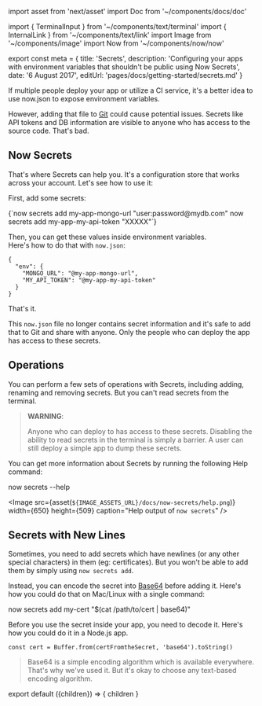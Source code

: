 import asset from 'next/asset'
import Doc from '~/components/docs/doc'

import { TerminalInput } from '~/components/text/terminal'
import { InternalLink } from '~/components/text/link'
import Image from '~/components/image'
import Now from '~/components/now/now'

export const meta = {
  title: 'Secrets',
  description: 'Configuring your apps with environment variables that shouldn\'t be public using Now Secrets',
  date: '6 August 2017',
  editUrl: 'pages/docs/getting-started/secrets.md'
}

If multiple people deploy your app or utilize a CI service, it's a better idea to use <InternalLink href="/docs/getting-started/environment-variables#via-“now.json”">now.json</InternalLink> to expose environment variables.

However, adding that file to [Git](https://en.wikipedia.org/wiki/Git) could cause potential issues. Secrets like API tokens and DB information are visible to anyone who has access to the source code. That's bad.

## Now Secrets

That's where <Now color="#000"/> Secrets can help you. It's a configuration store that works across your account. Let's see how to use it:

First, add some secrets:

<TerminalInput>
{`now secrets add my-app-mongo-url "user:password@mydb.com"
now secrets add my-app-my-api-token "XXXXX"`}
</TerminalInput>

Then, you can get these values inside environment variables.<br/>
Here's how to do that with `now.json`:

```
{
  "env": {
    "MONGO_URL": "@my-app-mongo-url",
    "MY_API_TOKEN": "@my-app-my-api-token"
  }
}
```

That's it.

This `now.json` file no longer contains secret information and it's safe to add that to Git and share with anyone. Only the people who can deploy the app has access to these secrets.

## Operations
You can perform a few sets of operations with <Now color="#000"/> Secrets, including adding, renaming and removing secrets. But you can't read secrets from the terminal.

> **WARNING**:
>
> Anyone who can deploy to <Now color="#000"/> has access to these secrets. Disabling the ability to read secrets in the terminal is simply a barrier.
> A user can still deploy a simple app to dump these secrets.


You can get more information about <Now color="#000"/> Secrets by running the following Help command:

<TerminalInput>now secrets --help</TerminalInput>

<Image
  src={asset(`${IMAGE_ASSETS_URL}/docs/now-secrets/help.png`)}
  width={650}
  height={509}
  caption="Help output of `now secrets`"
/>

## Secrets with New Lines

Sometimes, you need to add secrets which have newlines (or any other special characters) in them (eg: certificates). But you won't be able to add them by simply using `now secrets add`.

Instead, you can encode the secret into [Base64](https://en.wikipedia.org/wiki/Base64) before adding it. Here's how you could do that on Mac/Linux with a single command:

<TerminalInput>now secrets add my-cert "$(cat /path/to/cert | base64)"</TerminalInput>

Before you use the secret inside your app, you need to decode it. Here's how you could do it in a Node.js app.

```
const cert = Buffer.from(certFromtheSecret, 'base64').toString()
```

> Base64 is a simple encoding algorithm which is available everywhere.<br/>
> That's why we've used it. But it's okay to choose any text-based encoding algorithm.

export default ({children}) => <Doc meta={meta}>{ children }</Doc>
